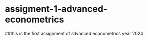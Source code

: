 # assigment-1-advanced-econometrics

##this is the first assignment of advanced econometrics year 2024

